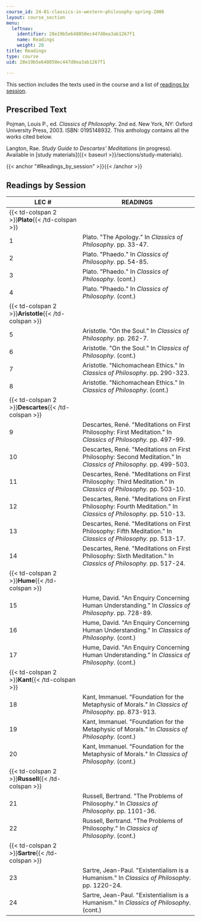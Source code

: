 ```yaml
---
course_id: 24-01-classics-in-western-philosophy-spring-2006
layout: course_section
menu:
  leftnav:
    identifier: 28e19b5e648050ec447d8ea3ab1267f1
    name: Readings
    weight: 20
title: Readings
type: course
uid: 28e19b5e648050ec447d8ea3ab1267f1

---
```


This section includes the texts used in the course and a list of [readings by session](#Readings_by_session).

Prescribed Text
---------------

Pojman, Louis P., ed. _Classics of Philosophy_. 2nd ed. New York, NY: Oxford University Press, 2003. ISBN: 0195148932. This anthology contains all the works cited below.

Langton, Rae. _Study Guide to Descartes' Meditations_ (in progress). Available in [study materials]({{< baseurl >}}/sections/study-materials).

{{< anchor "#Readings_by_session" >}}{{< /anchor >}}

Readings by Session
-------------------

| LEC # | READINGS |
| --- | --- |
| {{< td-colspan 2 >}}**Plato**{{< /td-colspan >}} ||
| 1 | Plato. "The Apology." In _Classics of Philosophy_. pp. 33-47. |
| 2 | Plato. "Phaedo." In _Classics of Philosophy_. pp. 54-85. |
| 3 | Plato. "Phaedo." In _Classics of Philosophy_. (cont.) |
| 4 | Plato. "Phaedo." In _Classics of Philosophy_. (cont.) |
| {{< td-colspan 2 >}}**Aristotle**{{< /td-colspan >}} ||
| 5 | Aristotle. "On the Soul." In _Classics of Philosophy_. pp. 262-7. |
| 6 | Aristotle. "On the Soul." In _Classics of Philosophy_. (cont.) |
| 7 | Aristotle. "Nichomachean Ethics." In _Classics of Philosophy_. pp. 290-323. |
| 8 | Aristotle. "Nichomachean Ethics." In _Classics of Philosophy_. (cont.) |
| {{< td-colspan 2 >}}**Descartes**{{< /td-colspan >}} ||
| 9 | Descartes, René. "Meditations on First Philosophy: First Meditation." In _Classics of Philosophy._ pp. 497-99. |
| 10 | Descartes, René. "Meditations on First Philosophy: Second Meditation." In _Classics of Philosophy._ pp. 499-503. |
| 11 | Descartes, René. "Meditations on First Philosophy: Third Meditation." In _Classics of Philosophy._ pp. 503-10. |
| 12 | Descartes, René. "Meditations on First Philosophy: Fourth Meditation." In _Classics of Philosophy._ pp. 510-13. |
| 13 | Descartes, René. "Meditations on First Philosophy: Fifth Meditation." In _Classics of Philosophy._ pp. 513-17. |
| 14 | Descartes, René. "Meditations on First Philosophy: Sixth Meditation." In _Classics of Philosophy._ pp. 517-24. |
| {{< td-colspan 2 >}}**Hume**{{< /td-colspan >}} ||
| 15 | Hume, David. "An Enquiry Concerning Human Understanding." In _Classics of Philosophy_. pp. 728-89. |
| 16 | Hume, David. "An Enquiry Concerning Human Understanding." In _Classics of Philosophy_. (cont.) |
| 17 | Hume, David. "An Enquiry Concerning Human Understanding." In _Classics of Philosophy_. (cont.) |
| {{< td-colspan 2 >}}**Kant**{{< /td-colspan >}} ||
| 18 | Kant, Immanuel. "Foundation for the Metaphysic of Morals." In _Classics of Philosophy_. pp. 873-913. |
| 19 | Kant, Immanuel. "Foundation for the Metaphysic of Morals." In _Classics of Philosophy_. (cont.) |
| 20 | Kant, Immanuel. "Foundation for the Metaphysic of Morals." In _Classics of Philosophy_. (cont.) |
| {{< td-colspan 2 >}}**Russell**{{< /td-colspan >}} ||
| 21 | Russell, Bertrand. "The Problems of Philosophy." In _Classics of Philosophy_. pp. 1101-36. |
| 22 | Russell, Bertrand. "The Problems of Philosophy." In _Classics of Philosophy_. (cont.) |
| {{< td-colspan 2 >}}**Sartre**{{< /td-colspan >}} ||
| 23 | Sartre, Jean-Paul. "Existentialism is a Humanism." In _Classics of Philosophy_. pp. 1220-24. |
| 24 | Sartre, Jean-Paul. "Existentialism is a Humanism." In _Classics of Philosophy_. (cont.)